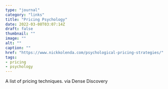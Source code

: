 ```yaml
---
type: "journal"
category: "links"
title: "Pricing Psychology"
date: 2022-03-08T03:07:14Z
draft: false
thumbnail: ""
image: ""
alt: ""
caption: ""
href: "https://www.nickkolenda.com/psychological-pricing-strategies/"
tags:
- pricing
- psychology
---
```


A list of pricing techniques. via Dense Discovery

